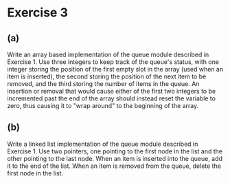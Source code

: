 # Exercise 3

## (a)

Write an array based implementation of the queue module described in Exercise 1. Use three integers to keep track of the queue's status, with one integer storing the position of the first empty slot in the array (used when an item is inserted), the second storing the position of the next item to be removed, and the third storing the number of items in the queue. An insertion or removal that would cause either of the first two integers to be incremented past the end of the array should instead reset the variable to zero, thus causing it to "wrap around" to the beginning of the array.

## (b)

Write a linked list implementation of the queue module described in Exercise 1. Use two pointers, one pointing to the first node in the list and the other pointing to the last node. When an item is inserted into the queue, add it to the end of the list. When an item is removed from the queue, delete the first node in the list.
